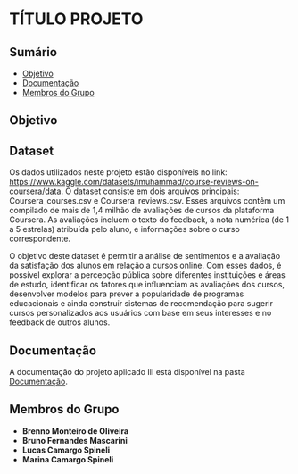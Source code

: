 # TÍTULO PROJETO

## Sumário
- [Objetivo](#objetivo)
- [Documentação](#Documentação)
- [Membros do Grupo](#membros-do-grupo)

## Objetivo


## Dataset
Os dados utilizados neste projeto estão disponíveis no link: https://www.kaggle.com/datasets/imuhammad/course-reviews-on-coursera/data. O dataset consiste em dois arquivos principais: Coursera_courses.csv e Coursera_reviews.csv. Esses arquivos contêm um compilado de mais de 1,4 milhão de avaliações de cursos da plataforma Coursera. As avaliações incluem o texto do feedback, a nota numérica (de 1 a 5 estrelas) atribuída pelo aluno, e informações sobre o curso correspondente.

O objetivo deste dataset é permitir a análise de sentimentos e a avaliação da satisfação dos alunos em relação a cursos online. Com esses dados, é possível explorar a percepção pública sobre diferentes instituições e áreas de estudo, identificar os fatores que influenciam as avaliações dos cursos, desenvolver modelos para prever a popularidade de programas educacionais e ainda construir sistemas de recomendação para sugerir cursos personalizados aos usuários com base em seus interesses e no feedback de outros alunos.




## Documentação
A documentação do projeto aplicado III está disponível na pasta [Documentação](./Documentação).

## Membros do Grupo
- **Brenno Monteiro de Oliveira**
- **Bruno Fernandes Mascarini**
- **Lucas Camargo Spineli**
- **Marina Camargo Spineli**
